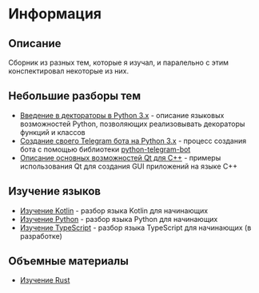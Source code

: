 
# Информация

## Описание

Сборник из разных тем, которые я изучал, и паралельно с этим конспектировал некоторые из них.

## Небольшие разборы тем

- [Введение в дектораторы в Python 3.x](/markdown/decorators.md) - описание языковых возможностей Python, позволяющих реализовывать декораторы функций и классов
- [Создание своего Telegram бота на Python 3.x](/markdown/telegram-bot.md) - процесс создания бота с помощью библиотеки [python-telegram-bot](https://github.com/python-telegram-bot/python-telegram-bot/)
- [Описание основных возможностей Qt для С++](/markdown/qt.md) - примеры использования Qt для создания GUI приложений на языке C++

## Изучение языков

- [Изучение Kotlin](/markdown/kotlin.md) - разбор языка Kotlin для начинающих
- [Изучение Python](/markdown/python.md) - разбор языка Python для начинающих
- [Изучение TypeScript](/markdown/typescript.md) - разбор языка TypeScript для начинающих (в разработке)

## Объемные материалы

- [Изучение Rust](/markdown/rust.md)
